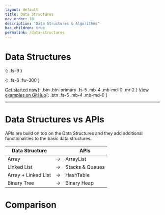 ```yaml
---
layout: default
title: Data Structures
nav_order: 10
description: "Data Structures & Algorithms"
has_children: true
permalink: /data-structures
---
```


# Data Structures 
{: .fs-9 }


{: .fs-6 .fw-300 }

[Get started now](#data-structures-vs-apis){: .btn .btn-primary .fs-5 .mb-4 .mb-md-0 .mr-2 } [View examples on GitHub](https://github.com/Iretha/data-structures-and-algorithms){: .btn .fs-5 .mb-4 .mb-md-0 }

---

# Data Structures vs APIs

APIs are build on top on the Data Structures and they add additional functionalities to the basic data structures.

Data Structure| |APIs
---|---|---
Array|->|ArrayList
Linked List|->|Stacks & Queues
Array + Linked List|->|HashTable
Binary Tree| -> | Binary Heap


# Comparison
